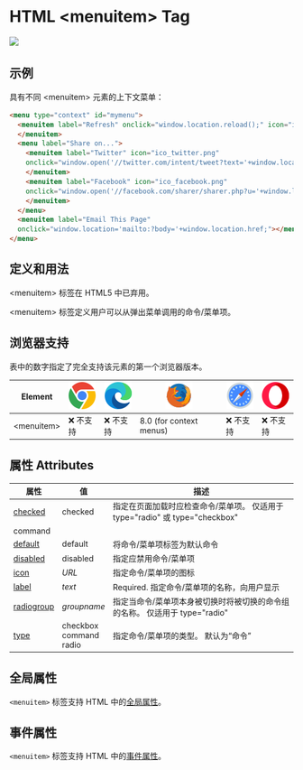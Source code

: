 HTML \<menuitem> Tag
===

[![](https://shields.io/badge/HTML5-已弃用/过时-yellow?logo=HTML5)](https://caniuse.com/?search=<menuitem>)

## 示例

具有不同 \<menuitem> 元素的上下文菜单：

```html idoc:preview:iframe
<menu type="context" id="mymenu">
  <menuitem label="Refresh" onclick="window.location.reload();" icon="ico_reload.png">
  </menuitem>
  <menu label="Share on...">
    <menuitem label="Twitter" icon="ico_twitter.png"
    onclick="window.open('//twitter.com/intent/tweet?text='+window.location.href);">
    </menuitem>
    <menuitem label="Facebook" icon="ico_facebook.png"
    onclick="window.open('//facebook.com/sharer/sharer.php?u='+window.location.href);">
    </menuitem>
  </menu>
  <menuitem label="Email This Page"
  onclick="window.location='mailto:?body='+window.location.href;"></menuitem>
</menu>
```

## 定义和用法

\<menuitem> 标签在 HTML5 中已弃用。

\<menuitem> 标签定义用户可以从弹出菜单调用的命令/菜单项。

## 浏览器支持

表中的数字指定了完全支持该元素的第一个浏览器版本。

| Element | ![chrome][1] | ![edge][2] | ![firefox][3] | ![safari][4] | ![opera][5] |
| ------- | --- | --- | --- | --- | --- |
| \<menuitem> | ❌ 不支持 | ❌ 不支持 | 8.0 (for context menus) | ❌ 不支持 | ❌ 不支持 |

## 属性 Attributes

| 属性 | 值 | 描述 |
| ---- | ---- | ---- |
| [checked](./menuitem_checked.md)       | checked | 指定在页面加载时应检查命令/菜单项。 仅适用于 type="radio" 或 type="checkbox" |
| command                                   |   |   |
| [default](./menuitem_default.md)       | default | 将命令/菜单项标签为默认命令 |
| [disabled](./menuitem_disabled.md)     | disabled | 指定应禁用命令/菜单项 |
| [icon](./menuitem_icon.md)             | *URL* | 指定命令/菜单项的图标 |
| [label](./menuitem_label.md)           | *text* | Required. 指定命令/菜单项的名称，向用户显示 |
| [radiogroup](./menuitem_radiogroup.md) | *groupname* | 指定当命令/菜单项本身被切换时将被切换的命令组的名称。 仅适用于 type="radio" |
| [type](./menuitem_type.md)             | checkbox <br> command <br> radio | 指定命令/菜单项的类型。 默认为“命令” |

## 全局属性

`<menuitem>` 标签支持 HTML 中的[全局属性](../reference/standardattributes.md)。

## 事件属性

`<menuitem>` 标签支持 HTML 中的[事件属性](../reference/eventattributes.md)。


[1]: ../assets/chrome.svg
[2]: ../assets/edge.svg
[3]: ../assets/firefox.svg
[4]: ../assets/safari.svg
[5]: ../assets/opera.svg
